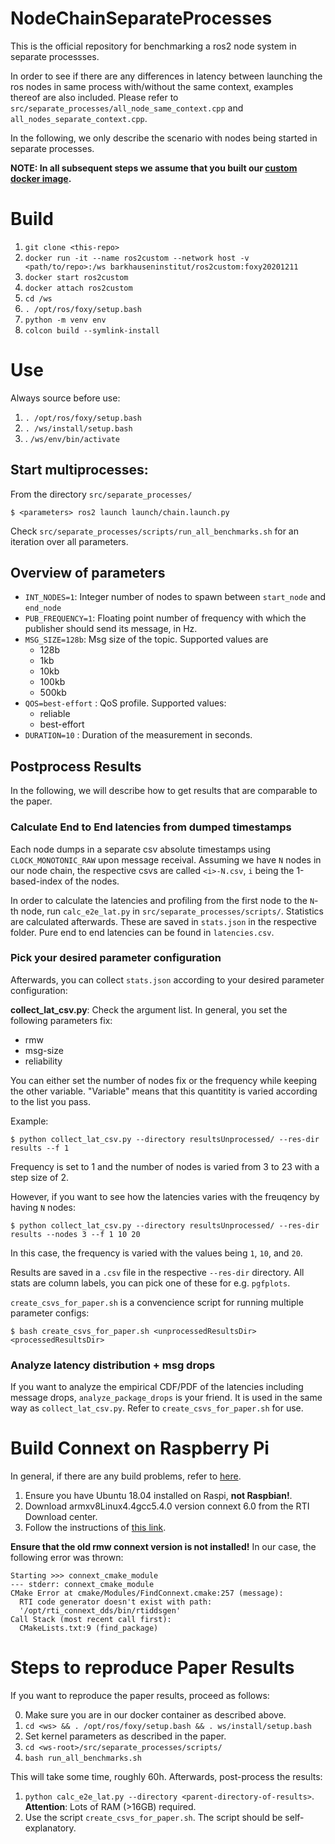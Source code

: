 # NodeChainSeparateProcesses

This is the official repository for benchmarking a ros2 node system in separate processses.

In order to see if there are any differences in latency between launching the ros nodes in same process with/without the same context, examples thereof are also included.
Please refer to `src/separate_processes/all_node_same_context.cpp` and `all_nodes_separate_context.cpp`.

In the following, we only describe the scenario with nodes being started in separate processes.

**NOTE: In all subsequent steps we assume that you built our [custom docker image](https://gitlab.com/barkhauseninstitut/corola-papers/ros2latency/customros2foxy).**

# Build

1. `git clone <this-repo>`
2. `docker run -it --name ros2custom --network host -v <path/to/repo>:/ws barkhauseninstitut/ros2custom:foxy20201211`
3. `docker start ros2custom`
4. `docker attach ros2custom`
5. `cd /ws`
6. `. /opt/ros/foxy/setup.bash`
7. `python -m venv env`
8. `colcon build --symlink-install`

# Use

Always source before use:

1. `. /opt/ros/foxy/setup.bash`
2. `. /ws/install/setup.bash`
3. . `/ws/env/bin/activate`

## Start multiprocesses:
From the directory `src/separate_processes/`

```console
$ <parameters> ros2 launch launch/chain.launch.py
```

Check `src/separate_processes/scripts/run_all_benchmarks.sh` for an iteration over all parameters.

##  Overview of parameters

- `INT_NODES=1`: Integer number of nodes to spawn between `start_node` and `end_node`
- `PUB_FREQUENCY=1`: Floating point number of frequency with which the publisher should send its message, in Hz.
- `MSG_SIZE=128b`: Msg size of the topic. Supported values are
  - 128b
  - 1kb
  - 10kb
  - 100kb
  - 500kb
- `QOS=best-effort` : QoS profile. Supported values:
  - reliable
  - best-effort
- `DURATION=10` : Duration of the measurement in seconds.

## Postprocess Results

In the following, we will describe how to get results that are comparable to the paper.

### Calculate End to End latencies from dumped timestamps

Each node dumps in a separate csv absolute timestamps using `CLOCK_MONOTONIC_RAW` upon message receival. Assuming we have `N` nodes in our node chain, the respective csvs are called `<i>-N.csv`, `i` being the 1-based-index of the nodes.

In order to calculate the latencies and profiling from the first node to the `N`-th node, run `calc_e2e_lat.py` in `src/separate_processes/scripts/`. Statistics are calculated afterwards. These are saved in `stats.json` in the respective folder. Pure end to end latencies can be found in `latencies.csv`.

### Pick your desired parameter configuration

Afterwards, you can collect `stats.json` according to your desired parameter configuration:

**collect_lat_csv.py**: Check the argument list. In general, you set the following parameters fix:
- rmw
- msg-size
- reliability

You can either set the number of nodes fix or the frequency while keeping the other variable. "Variable" means that this quantitity is varied according to the list you pass.

Example:

```console
$ python collect_lat_csv.py --directory resultsUnprocessed/ --res-dir results --f 1
```

Frequency is set to 1 and the number of nodes is varied from 3 to 23 with a step size of 2.

However, if you want to see how the latencies varies with the freuqency by having `N` nodes:

```console
$ python collect_lat_csv.py --directory resultsUnprocessed/ --res-dir results --nodes 3 --f 1 10 20
```

In this case, the frequency is varied with the values being `1`, `10`, and `20`.

Results are saved in a `.csv` file in the respective `--res-dir` directory. All stats are column labels, you can pick one of these for e.g. `pgfplots`.

`create_csvs_for_paper.sh` is a convencience script for running multiple parameter configs:

```console
$ bash create_csvs_for_paper.sh <unprocessedResultsDir> <processedResultsDir>
```

### Analyze latency distribution + msg drops

If you want to analyze the empirical CDF/PDF of the latencies including message drops, `analyze_package_drops` is your friend. It is used in the same way as `collect_lat_csv.py`. Refer to `create_csvs_for_paper.sh` for use.

# Build Connext on Raspberry Pi

In general, if there are any build problems, refer to [here](https://github.com/ros2/rmw_connextdds/issues/10#issuecomment-800513412).

1. Ensure you have Ubuntu 18.04 installed on Raspi, **not Raspbian!**.
2. Download armxv8Linux4.4gcc5.4.0 version connext 6.0 from the RTI Download center. 
3. Follow the instructions of [this link](https://github.com/ros2/rmw_connextdds/issues/10#issuecomment-800513412).

**Ensure that the old rmw connext version is not installed!** In our case, the following error was thrown:

```console
Starting >>> connext_cmake_module
--- stderr: connext_cmake_module
CMake Error at cmake/Modules/FindConnext.cmake:257 (message):
  RTI code generator doesn't exist with path:
  '/opt/rti_connext_dds/bin/rtiddsgen'
Call Stack (most recent call first):
  CMakeLists.txt:9 (find_package)
```

# Steps to reproduce Paper Results

If you want to reproduce the paper results, proceed as follows:

0. Make sure you are in our docker container as described above.
1. `cd <ws> && . /opt/ros/foxy/setup.bash && . ws/install/setup.bash`
2. Set kernel parameters as described in the paper.
3. `cd <ws-root>/src/separate_processes/scripts/`
4. `bash run_all_benchmarks.sh`

This will take some time, roughly 60h.
Afterwards, post-process the results:

1. `python calc_e2e_lat.py --directory <parent-directory-of-results>`. **Attention**: Lots of RAM (>16GB) required.
2. Use the script `create_csvs_for_paper.sh`. The script should be self-explanatory.
